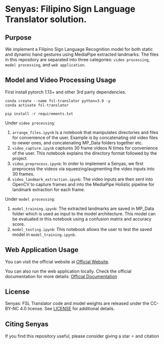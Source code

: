 # Senyas: Filipino Sign Language Translator solution.

## Purpose
We implement a Filipino Sign Language Recognition model for both static and dynamic hand gestures using MediaPipe extracted landmarks. The files in this repository are separated into three categories: `video processing`, `model processing`, and `web application`. 

## Model and Video Processing Usage
First install pytorch 1.13+ and other 3rd party dependencies.

```shell
conda create --name fsl-translator python=3.9 -y
conda activate fsl-translator

pip install -r requirements.txt
```

Under `video processing`:
1. `arrange_files.ipynb` is a notebook that manipulates directories and files for convenience of the user. Example is by concatenating old video files to newer ones, and concatenating MP_Data folders together etc.
2. `video_capture.ipynb` captures 30 frame videos N times for convenience of the user. This notebook explains the directory format followed by the project.
3. `video_preprocess.ipynb`: In order to implement a Senyas, we first preprocess the videos via squeezing/augmenting the video inputs into 30 frames.
4. `video_landmark_extraction.ipynb`: The video inputs are then sent into OpenCV to capture frames and into the MediaPipe Holistic pipeline for landmark extraction for each frame. 

Under `model processing`:
1. `model_training.ipynb`: The extracted landmarks are saved in MP_Data folder which is used as input to the model architecture. This model can be evaluated in this notebook using a confusion matrix and accuracy score.
2. `model_testing.ipynb`: This notebook allows the user to test the saved model in `model_training.ipynb`.

## Web Application Usage
You can visit the official website at [Official Website](https://senyas.vercel.app/). 

You can also run the web application locally. Check the official documentation for more details: [Official Documentation](https://senyas.vercel.app/docs/intro)

## License

Senyas: FSL Translator code and model weights are released under the CC-BY-NC 4.0 license. See [LICENSE](LICENSE) for additional details.

## Citing Senyas

If you find this repository useful, please consider giving a star :star: and citation

